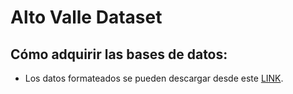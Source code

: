 # Alto Valle Dataset
## Cómo adquirir las bases de datos:
 - Los datos formateados se pueden descargar desde este [LINK](http://190.124.230.117/AVD/).

